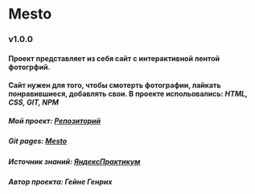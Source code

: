 # Mesto
### v1.0.0
#### Проект представляет из себя сайт с интерактивной лентой фотогрфий.
#### Сайт нужен для того, чтобы смотерть фотографии, лайкать понравившиеся, добавлять свои. В проекте испольовались: *HTML, CSS, GIT, NPM*
##### Мой проект: [Репозиторий](https://github.com/genrikhgeyne/mesto/)
##### Git pages: [Mesto](https://github.com/genrikhgeyne/mesto)
##### Источник знаний: [ЯндексПрактикум](https://praktikum.yandex.ru/)
##### Автор проекта: Гейне Генрих
